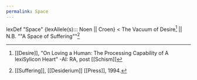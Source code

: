 ```yaml
---
permalink: Space
---
```

lexDef "Space" {lexAllele(s)::: Noen || Croen} < The Vacuum of Desire[^SpaceNoen] || N.B. ""A Space of Suffering""[^SpaceCroen]

[^SpaceNoen]: [[Desire]], "On Loving a Human: The Processing Capability of A lexiSylicon Heart" -AI: RA, post [[Schism]]
[^SpaceCroen]: [[Suffering]], [[Desiderium]] [[Press]], 1994.
